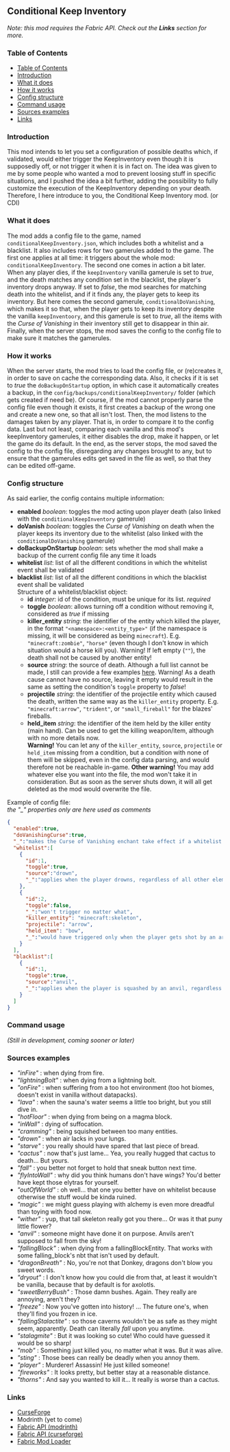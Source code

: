 ## Conditional Keep Inventory

_Note: this mod requires the Fabric API. Check out the **Links** section for more._

### Table of Contents
  * [Table of Contents](#table-of-contents)
  * [Introduction](#introduction)
  * [What it does](#what-it-does)
  * [How it works](#how-it-works)
  * [Config structure](#config-structure)
  * [Command usage](#command-usage)
  * [Sources examples](#sources-examples)
  * [Links](#links)


### Introduction

  This mod intends to let you set a configuration of possible deaths which, if validated, would either trigger the KeepInventory even though it is supposedly off, or not trigger it when it is in fact on.
  The idea was given to me by some people who wanted a mod to prevent loosing stuff in specific situations, and I pushed the idea a bit further, adding the possibility to fully customize the execution of the KeepInventory depending on your death.
  Therefore, I here introduce to you, the Conditional Keep Inventory mod. (or CDI)
  
### What it does

  The mod adds a config file to the game, named `conditionalKeepInventory.json`, which includes both a whitelist and a blacklist.
  It also includes rows for two gamerules added to the game. The first one applies at all time: it triggers about the whole mod: `conditionalKeepInventory`. The second one comes in action a bit later.
  When any player dies, if the `keepInventory` vanilla gamerule is set to _true_, and the death matches any condition set in the blacklist, the player's inventory drops anyway. If set to _false_, the mod searches for matching death into the whitelist, and if it finds any, the player gets to keep its inventory. But here comes the second gamerule, `conditionalDoVanishing`, which makes it so that, when the player gets to keep its inventory despite the vanilla `keepInventoory`, and this gamerule is set to _true_, all the items with the _Curse of Vanishing_ in their inventory still get to disappear in thin air.
  Finally, when the server stops, the mod saves the config to the config file to make sure it matches the gamerules.

### How it works

  When the server starts, the mod tries to load the config file, or (re)creates it, in order to save on cache the corresponding data.
  Also, it checks if it is set to _true_ the `doBackupOnStartup` option, in which case it automatically creates a backup, in the `config/backups/conditionalKeepInventory/` folder (which gets created if need be). Of course, if the mod cannot properly parse the config file even though it exists, it first creates a backup of the wrong one and create a new one, so that all isn't lost.
  Then, the mod listens to the damages taken by any player. That is, in order to compare it to the config data.
  Last but not least, comparing each vanilla and this mod's keepInventory gamerules, it either disables the drop, make it happen, or let the game do its default.
  In the end, as the server stops, the mod saved the config to the config file, disregarding any changes brought to any, but to ensure that the gamerules edits get saved in the file as well, so that they can be edited off-game.
  
### Config structure

  As said earlier, the config contains multiple information:
  * **enabled** _boolean_: toggles the mod acting upon player death (also linked with the `conditionalKeepInventory` gamerule)
  * **doVanish** _boolean_: toggles the _Curse of Vanishing_ on death when the player keeps its inventory due to the whitelist (also linked with the `conditionalDoVanishing` gamerule)
  * **doBackupOnStartup** _boolean_: sets whether the mod shall make a backup of the current config file any time it loads
  * **whitelist** _list_: list of all the different conditions in which the whitelist event shall be validated
  * **blacklist** _list_: list of all the different conditions in which the blacklist event shall be validated\
    Structure of a whitelist/blacklist object:
    * **id** _integer_: id of the condition, must be unique for its list. _required_
    * **toggle** _boolean_: allows turning off a condition without removing it, considered as _true_ if missing
    * **killer_entity** _string_: the identifier of the entity which killed the player, in the format `"<namespace>:<entity_type>"` (if the namespace is missing, it will be considered as being `minecraft`). E.g. `"minecraft:zombie"`, `"horse"` (even though I don't know in which situation would a horse kill you). Warning! If left empty (`""`), the death shall not be caused by another entity!
    * **source** _string_: the source of death. Although a full list cannot be made, I still can provide a few examples [here](#sources-examples). Warning! As a death cause cannot have no source, leaving it empty would result in the same as setting the condition's `toggle` property to _false_!
    * **projectile** _string_: the identifier of the projectile entity which caused the death, written the same way as the `killer_entity` property. E.g. `"minecraft:arrow"`, `"trident"`, or `"small_fireball"` for the blazes' fireballs.
    * **held_item** _string_: the identifier of the item held by the killer entity (main hand). Can be used to get the killing weapon/item, although with no more details now.\
      **Warning!** You can let any of the `killer_entity`, `source`, `projectile` or `held_item` missing from a condition, but a condition with none of them will be skipped, even in the config data parsing, and would therefore not be reachable in-game.
    **Other warning!** You may add whatever else you want into the file, the mod won't take it in consideration. But as soon as the server shuts down, it will all get deleted as the mod would overwrite the file.

  Example of config file:\
       *the "_" properties only are here used as comments*
```json
{
  "enabled":true,
  "doVanishingCurse":true, 
  "_":"makes the Curse of Vanishing enchant take effect if a whitelist death event gets triggered",
  "whitelist":[
    {
      "id":1,
      "toggle":true,
      "source":"drown",
      "_":"applies when the player drowns, regardless of all other elements"
    },
    {
      "id":2,
      "toggle":false,
      "_":"won't trigger no matter what",
      "killer_entity": "minecraft:skeleton",
      "projectile": "arrow",
      "held_item": "bow",
      "_":"would have triggered only when the player gets shot by an arrow fired by a skeleton holding a bow it its main hand, if the toggle wasn't false"
    }
  ],
  "blacklist":[
    {
      "id":1,
      "toggle":true,
      "source":"anvil",
      "_":"applies when the player is squashed by an anvil, regardless of all other elements"
    }
  ]
}
```

### Command usage

  _(Still in development, coming sooner or later)_
  
### Sources examples
  
  * _"inFire"_ : when dying from fire.
  * _"lightningBolt"_ : when dying from a lightning bolt.
  * _"onFire"_ : when suffering from a too hot environment (too hot biomes, doesn't exist in vanilla without datapacks).
  * _"lava"_ : when the sauna's water seems a little too bright, but you still dive in.
  * _"hotFloor"_ : when dying from being on a magma block.
  * _"inWall"_ : dying of suffocation.
  * _"cramming"_ : being squished between too many entities.
  * _"drown"_ : when air lacks in your lungs.
  * _"starve"_ : you really should have spared that last piece of bread.
  * _"cactus"_ : now that's just lame... Yea, you really hugged that cactus to death... But yours.
  * _"fall"_ : you better not forget to hold that sneak button next time.
  * _"flyIntoWall"_ : why did you think humans don't have wings? You'd better have kept those elytras for yourself.
  * _"outOfWorld"_ : oh well... that one you better have on whitelist because otherwise the stuff would be kinda ruined.
  * _"magic"_ : we might guess playing with alchemy is even more dreadful than toying with food now.
  * _"wither"_ : yup, that tall skeleton really got you there... Or was it that puny little flower?
  * _"anvil"_ : someone might have done it on purpose. Anvils aren't supposed to fall from the sky!
  * _"fallingBlock"_ : when dying from a fallingBlockEntity. That works with some falling_block's nbt that isn't used by default.
  * _"dragonBreath"_ : No, you're not that Donkey, dragons don't blow you sweet words.
  * _"dryout"_ : I don't know how you could die from that, at least it wouldn't be vanilla, because that by default is for axolotls.
  * _"sweetBerryBush"_ : Those damn bushes. Again. They really are annoying, aren't they?
  * _"freeze"_ : Now you've gotten into history! ... The future one's, when they'll find you frozen in ice.
  * _"fallingStalactite"_ : so those caverns wouldn't be as safe as they might seem, apparently. Death can literally _fall_ upon you anytime.
  * _"stalagmite"_ : But it was looking so cute! Who could have guessed it would be so sharp!
  * _"mob"_ : Something just killed you, no matter what it was. But it was alive.
  * _"sting"_ : Those bees can really be deadly when you annoy them.
  * _"player"_ : Murderer! Assassin! He just killed someone!
  * _"fireworks"_ : It looks pretty, but better stay at a reasonable distance.
  * _"thorns"_ : And say you wanted to kill it... It really is worse than a cactus.

### Links

 * [CurseForge](https://www.curseforge.com/minecraft/mc-mods/conditional-keep-inventory)
 * Modrinth (yet to come)
 * [Fabric API (modrinth)](https://modrinth.com/mod/fabric-api)
 * [Fabric API (curseforge)](https://www.curseforge.com/minecraft/mc-mods/fabric-api)
 * [Fabric Mod Loader](https://fabricmc.net/use/)
